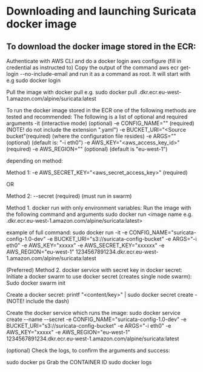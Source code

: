# Downloading and launching Suricata docker image  
## To download the docker image stored in the ECR:


Authenticate with AWS CLI and do a docker login
aws configure (fill in credential as instructed to)
Copy the output of the command aws ecr get-login --no-include-email and run it as a command as root. It will start with e.g sudo docker login

Pull the image with docker pull e.g.
sudo docker pull <aws id>.dkr.ecr.eu-west-1.amazon.com/alpine/suricata:latest



To run the docker image stored in the ECR one of the following methods are tested and recommended:
The following is a list of optional and required arguments
-it (interactive mode) (optional)
-e CONFIG_NAME="<suricata configuration name>" (required) (NOTE! do not include the extension ".yaml")
-e BUCKET_URI="<Source bucket"(required) (where the configuration file resides)
-e ARGS="<suricata launch arguments>" (optional) (default is: "-i eth0")
-e AWS_KEY="<aws_access_key_id>" (required)
-e AWS_REGION="<bucket region>" (optional) (default is "eu-west-1")

depending on method:

Method 1:
-e AWS_SECRET_KEY="<aws_secret_access_key>" (required)

OR

Method 2:
--secret <secret name> (required) (must run in swarm)

Method 1. docker run with only environment variables:
Run the image with the following command and arguments
sudo docker run <arguments> <image name e.g. <aws id>.dkr.ecr.eu-west-1.amazon.com/alpine/suricata:latest>


example of full command:
sudo docker run -it -e CONFIG_NAME="suricata-config-1.0-dev" -e BUCKET_URI="s3://suricata-config-bucket" -e ARGS="-i eth0" -e AWS_KEY="xxxxx" -e AWS_SECRET_KEY="xxxxxx" -e AWS_REGION="eu-west-1" 1234567891234.dkr.ecr.eu-west-1.amazon.com/alpine/suricata:latest


(Preferred) Method 2. docker service with secret key in docker secret:
Initiate a docker swarm to use docker secret (creates single node swarm):
Sudo docker swarm init

Create a docker secret:
printf "<content/key>" | sudo docker secret create <secret name> - (NOTE! include the dash)

Create the docker service which runs the image:
sudo docker service create --name <name of service> --secret <secret name> -e CONFIG_NAME="suricata-config-1.0-dev" -e BUCKET_URI="s3://suricata-config-bucket" -e ARGS="-i eth0" -e AWS_KEY="xxxxx" -e AWS_REGION="eu-west-1" 1234567891234.dkr.ecr.eu-west-1.amazon.com/alpine/suricata:latest

(optional)
Check the logs, to confirm the arguments and success:

sudo docker ps
Grab the CONTAINER ID
sudo docker logs <CONTAINER ID>
